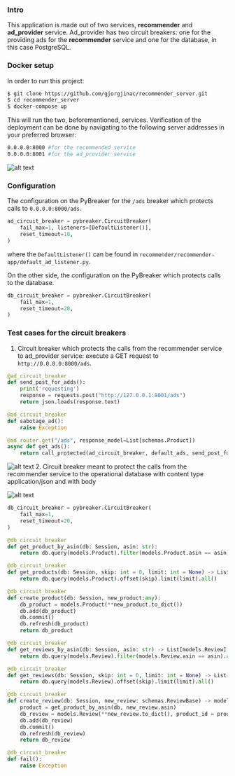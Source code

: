 ### Intro
This application is made out of two services, **recommender** and **ad_provider** service. Ad_provider has two circuit breakers: one for the providing ads for the **recommender** service and one for the database, in this case PostgreSQL.

### Docker setup
In order to run this project:
```sh
$ git clone https://github.com/gjorgjinac/recommender_server.git
$ cd recommender_server
$ docker-compose up
```
This will run the two, beforementioned, services. Verification of the deployment can be done by navigating to the following server addresses in your preferred browser:
```sh
0.0.0.0:8000 #for the recommended service
0.0.0.0:8001 #for the ad_provider service
```
![alt text](https://i.imgur.com/y3XiMDg.png)
### Configuration
The configuration on the PyBreaker for the `/ads` breaker which protects calls to `0.0.0.0:8000/ads`.
```python
ad_circuit_breaker = pybreaker.CircuitBreaker( 
    fail_max=1, listeners=[DefaultListener()],
    reset_timeout=10,
)
```
where the `DefaultListener()` can be found in `recommender/recommender-app/default_ad_listener.py`.

On the other side, the configuration on the PyBreaker which protects calls to the database.
```python
db_circuit_breaker = pybreaker.CircuitBreaker(
    fail_max=1,
    reset_timeout=20,
)
```
### Test cases for the circuit breakers
1. Circuit breaker which protects the calls from the recommender service to ad_provider service: execute a GET request to `http://0.0.0.0:8000/ads`.
```python
@ad_circuit_breaker
def send_post_for_adds():
    print('requesting')
    response = requests.post("http://127.0.0.1:8001/ads")
    return json.loads(response.text)

@ad_circuit_breaker
def sabotage_ad():
    raise Exception

@ad_router.get("/ads", response_model=List[schemas.Product])
async def get_ads():
    return call_protected(ad_circuit_breaker, default_ads, send_post_for_adds)
```
![alt text](https://i.imgur.com/TbCllQs.png)
2. Circuit breaker meant to protect the calls from the recommender service to the operational database with content type application/json and with body

![alt text](https://i.imgur.com/sQhi54U.png)
```python
db_circuit_breaker = pybreaker.CircuitBreaker(
    fail_max=1,
    reset_timeout=20,
)

@db_circuit_breaker
def get_product_by_asin(db: Session, asin: str):
    return db.query(models.Product).filter(models.Product.asin == asin).first()

@db_circuit_breaker
def get_products(db: Session, skip: int = 0, limit: int = None) -> List[models.Product]:
    return db.query(models.Product).offset(skip).limit(limit).all()

@db_circuit_breaker
def create_product(db: Session, new_product:any):
    db_product = models.Product(**new_product.to_dict())
    db.add(db_product)
    db.commit()
    db.refresh(db_product)
    return db_product

@db_circuit_breaker
def get_reviews_by_asin(db: Session, asin: str) -> List[models.Review]:
    return db.query(models.Review).filter(models.Review.asin == asin).all()

@db_circuit_breaker
def get_reviews(db: Session, skip: int = 0, limit: int = None) -> List[models.Review]:
    return db.query(models.Review).offset(skip).limit(limit).all()

@db_circuit_breaker
def create_review(db: Session, new_review: schemas.ReviewBase) -> models.Review:
    product = get_product_by_asin(db, new_review.asin)
    db_review = models.Review(**new_review.to_dict(), product_id = product.id)
    db.add(db_review)
    db.commit()
    db.refresh(db_review)
    return db_review

@db_circuit_breaker
def fail():
    raise Exception
```
